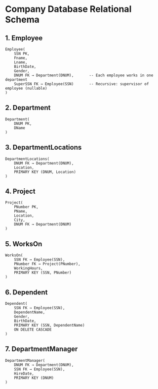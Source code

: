 
# Company Database Relational Schema

## 1. Employee
```
Employee(
    SSN PK,
    Fname,
    Lname,
    BirthDate,
    Gender,
    DNUM FK → Department(DNUM),       -- Each employee works in one department
    SuperSSN FK → Employee(SSN)       -- Recursive: supervisor of employee (nullable)
)
```

## 2. Department
```
Department(
    DNUM PK,
    DName
)
```

## 3. DepartmentLocations
```
DepartmentLocations(
    DNUM FK → Department(DNUM),
    Location,
    PRIMARY KEY (DNUM, Location)
)
```

## 4. Project
```
Project(
    PNumber PK,
    PName,
    Location,
    City,
    DNUM FK → Department(DNUM)
)
```

## 5. WorksOn
```
WorksOn(
    SSN FK → Employee(SSN),
    PNumber FK → Project(PNumber),
    WorkingHours,
    PRIMARY KEY (SSN, PNumber)
)
```

## 6. Dependent
```
Dependent(
    SSN FK → Employee(SSN),
    DependentName,
    Gender,
    BirthDate,
    PRIMARY KEY (SSN, DependentName)
    ON DELETE CASCADE
)
```

## 7. DepartmentManager
```
DepartmentManager(
    DNUM FK → Department(DNUM),
    SSN FK → Employee(SSN),
    HireDate,
    PRIMARY KEY (DNUM)
)
```
